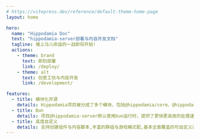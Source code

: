 ```yaml
---
# https://vitepress.dev/reference/default-theme-home-page
layout: home

hero:
  name: "Hippodamia Doc"
  text: "hippodamia-server部署与内容开发文档"
  tagline: 堵上马儿命运的一战即将开始!
  actions:
    - theme: brand
      text: 即刻部署
      link: /deploy/
    - theme: alt
      text: 创意工坊与内容开发
      link: /development/

features:
  - title: 模块化开源
    details: Hippodamia项目被分成了多个模块，包括@hippodamia/core、@hippodamia/bot、@hippodamia/editor
  - title: Bun
    details: 项目@hippodamia-server默认使用bun运行时，提供了更快更高效的处理速度
  - title: 高度自定义
    details: 支持创建组件与内容脚本,丰富的群组与游戏模式配,基本全面覆盖的可自定义语言文件
---
```


